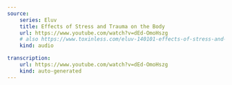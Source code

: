 ```yaml
---
source:
    series: Eluv
    title: Effects of Stress and Trauma on the Body
    url: https://www.youtube.com/watch?v=dEd-OmoHszg
    # also https://www.toxinless.com/eluv-140101-effects-of-stress-and-trauma-on-the-body.mp3
    kind: audio

transcription:
    url: https://www.youtube.com/watch?v=dEd-OmoHszg
    kind: auto-generated
---
```

